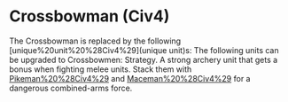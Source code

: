 # Crossbowman (Civ4)

The Crossbowman is replaced by the following [unique%20unit%20%28Civ4%29](unique unit)s:
The following units can be upgraded to Crossbowmen:
Strategy.
A strong archery unit that gets a bonus when fighting melee units. Stack them with [Pikeman%20%28Civ4%29](Pikemen) and [Maceman%20%28Civ4%29](Macemen) for a dangerous combined-arms force.